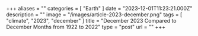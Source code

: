 +++
aliases = ""
categories = [ "Earth" ]
date = "2023-12-01T11:23:21.000Z"
description = ""
image = "/images/article-2023-december.png"
tags = [ "climate", "2023", "december" ]
title = "December 2023 Compared to December Months from 1922 to 2022"
type = "post"
url = ""
+++


